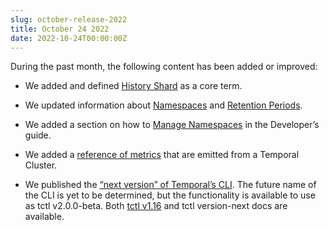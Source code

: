 ```yaml
---
slug: october-release-2022
title: October 24 2022
date: 2022-10-24T00:00:00Z
---
```


During the past month, the following content has been added or improved:

- We added and defined [History Shard](/clusters/#history-shard) as a core term.

- We updated information about [Namespaces](/namespaces) and [Retention Periods](/clusters/#retention-period).

- We added a section on how to [Manage Namespaces](/application-development/features/#namespaces) in the Developer’s guide.

- We added a [reference of metrics](/references/cluster-metrics) that are emitted from a Temporal Cluster.

- We published the [“next version” of Temporal’s CLI](/tctl-next/).
  The future name of the CLI is yet to be determined, but the functionality is available to use as tctl v2.0.0-beta.
  Both [tctl v1.16](/tctl-v1/) and tctl version-next docs are available.
